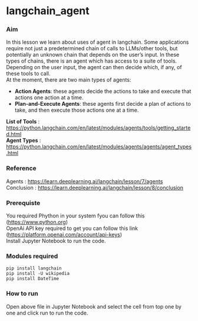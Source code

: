 # langchain_agent

### Aim 
In this lesson we learn about uses of agent in langchain. Some applications require not just a predetermined chain of calls to LLMs/other tools, but potentially an unknown chain that depends on the user’s input. In these types of chains, there is an agent which has access to a suite of tools. Depending on the user input, the agent can then decide which, if any, of these tools to call.<br/>
At the moment, there are two main types of agents:
- **Action Agents**: these agents decide the actions to take and execute that actions one action at a time.
- **Plan-and-Execute Agents**: these agents first decide a plan of actions to take, and then execute those actions one at a time.

**List of Tools** : https://python.langchain.com/en/latest/modules/agents/tools/getting_started.html <br/>
**Agent Types** : https://python.langchain.com/en/latest/modules/agents/agents/agent_types.html <br/>

### Reference 
Agents : https://learn.deeplearning.ai/langchain/lesson/7/agents <br/>
Conclusion : https://learn.deeplearning.ai/langchain/lesson/8/conclusion

### Prerequiste
You required Phython in your system fyou can follow this (https://www.python.org) <br/>
OpenAi API key required to get you can follow this link (https://platform.openai.com/account/api-keys) <br/>
Install Jupyter Notebook to run the code. <br/>

### Modules required
`pip install langchain`<br/>
`pip install -U wikipedia`<br/>
`pip install DateTime`<br/>

### How to run
Open above file in Jupyter Notebook and select the cell from top one by one and click run to run the code.
